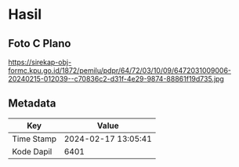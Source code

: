 # Hasil

## Foto C Plano

https://sirekap-obj-formc.kpu.go.id/1872/pemilu/pdpr/64/72/03/10/09/6472031009006-20240215-012039--c70836c2-d31f-4e29-9874-88861f19d735.jpg


## Metadata

| Key        | Value               |
| ---------- | ------------------- |
| Time Stamp | 2024-02-17 13:05:41 |
| Kode Dapil | 6401                |



